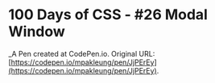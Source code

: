 # 100 Days of CSS - #26 Modal Window
 _A Pen created at CodePen.io. Original URL: [https://codepen.io/mpakleung/pen/JjPErEy](https://codepen.io/mpakleung/pen/JjPErEy).

 